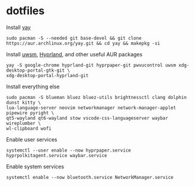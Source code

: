 # dotfiles
Install [yay](https://github.com/Jguer/yay?tab=readme-ov-file#installation)
```
sudo pacman -S --needed git base-devel && git clone https://aur.archlinux.org/yay.git && cd yay && makepkg -si
```
Install [uwsm](https://aur.archlinux.org/packages/uwsm), [Hyprland](https://wiki.hyprland.org/Getting-Started/Installation/), and other useful AUR packages
```
yay -S google-chrome hyprland-git hyprpaper-git pwvucontrol uwsm xdg-desktop-portal-gtk-git \
xdg-desktop-portal-hyprland-git
```
Install everything else
```
sudo pacman -S blueman bluez bluez-utils brightnessctl clang dolphin dunst kitty \
lua-language-server neovim networkmanager network-manager-applet pipewire pyright \
qt5-wayland qt6-wayland stow vscode-css-languageserver waybar wireplumber \
wl-clipboard wofi
```
Enable user services
```
systemctl --user enable --now hyprpaper.service hyprpolkitagent.service waybar.service
```
Enable system services
```
systemctl enable --now bluetooth.service NetworkManager.service
```
